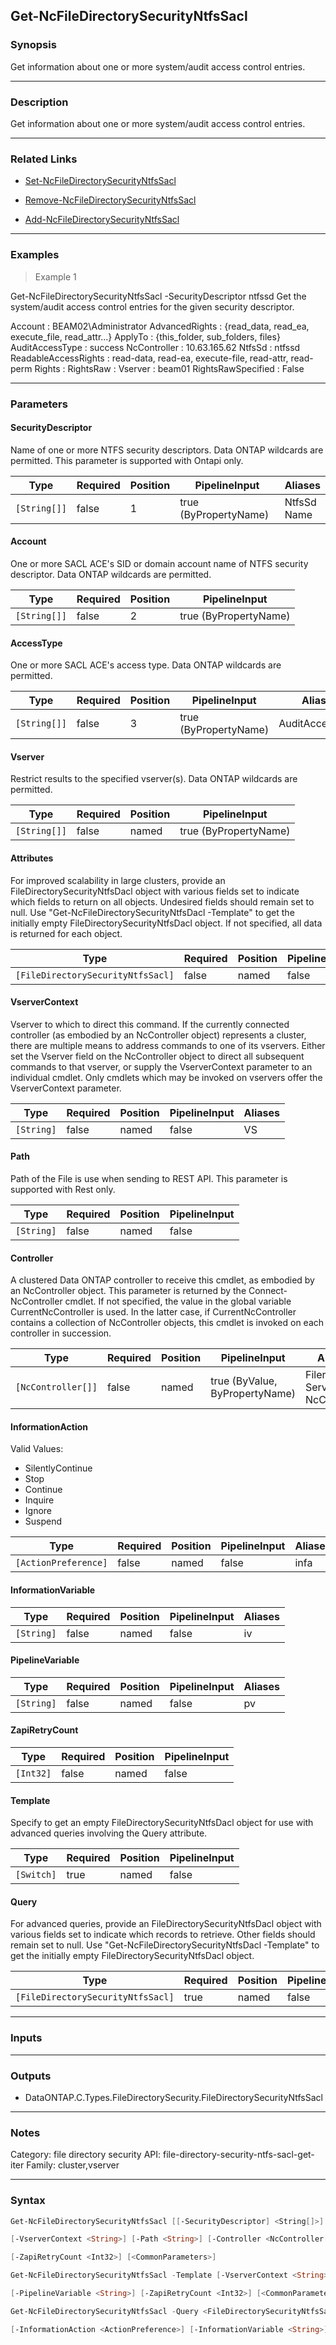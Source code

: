 Get-NcFileDirectorySecurityNtfsSacl
-----------------------------------

### Synopsis
Get information about one or more system/audit access control entries.

---

### Description

Get information about one or more system/audit access control entries.

---

### Related Links
* [Set-NcFileDirectorySecurityNtfsSacl](Set-NcFileDirectorySecurityNtfsSacl)

* [Remove-NcFileDirectorySecurityNtfsSacl](Remove-NcFileDirectorySecurityNtfsSacl)

* [Add-NcFileDirectorySecurityNtfsSacl](Add-NcFileDirectorySecurityNtfsSacl)

---

### Examples
> Example 1

Get-NcFileDirectorySecurityNtfsSacl -SecurityDescriptor ntfssd
Get the system/audit access control entries for the given security descriptor.

Account              : BEAM02\Administrator
AdvancedRights       : {read_data, read_ea, execute_file, read_attr...}
ApplyTo              : {this_folder, sub_folders, files}
AuditAccessType      : success
NcController         : 10.63.165.62
NtfsSd               : ntfssd
ReadableAccessRights : read-data, read-ea, execute-file, read-attr, read-perm
Rights               :
RightsRaw            :
Vserver              : beam01
RightsRawSpecified   : False

---

### Parameters
#### **SecurityDescriptor**
Name of one or more NTFS security descriptors.  Data ONTAP wildcards are permitted. This parameter is supported with Ontapi only.

|Type        |Required|Position|PipelineInput        |Aliases        |
|------------|--------|--------|---------------------|---------------|
|`[String[]]`|false   |1       |true (ByPropertyName)|NtfsSd<br/>Name|

#### **Account**
One or more SACL ACE's SID or domain account name of NTFS security descriptor.  Data ONTAP wildcards are permitted.

|Type        |Required|Position|PipelineInput        |
|------------|--------|--------|---------------------|
|`[String[]]`|false   |2       |true (ByPropertyName)|

#### **AccessType**
One or more SACL ACE's access type.  Data ONTAP wildcards are permitted.

|Type        |Required|Position|PipelineInput        |Aliases        |
|------------|--------|--------|---------------------|---------------|
|`[String[]]`|false   |3       |true (ByPropertyName)|AuditAccessType|

#### **Vserver**
Restrict results to the specified vserver(s).  Data ONTAP wildcards are permitted.

|Type        |Required|Position|PipelineInput        |
|------------|--------|--------|---------------------|
|`[String[]]`|false   |named   |true (ByPropertyName)|

#### **Attributes**
For improved scalability in large clusters, provide an FileDirectorySecurityNtfsDacl object with various fields set to indicate which fields to return on all objects.  Undesired fields should remain set to null.  Use "Get-NcFileDirectorySecurityNtfsDacl -Template" to get the initially empty FileDirectorySecurityNtfsDacl object.  If not specified, all data is returned for each object.

|Type                             |Required|Position|PipelineInput|
|---------------------------------|--------|--------|-------------|
|`[FileDirectorySecurityNtfsSacl]`|false   |named   |false        |

#### **VserverContext**
Vserver to which to direct this command.  If the currently connected controller (as embodied by an NcController object) represents a cluster, there are multiple means to address commands to one of its vservers.  Either set the Vserver field on the NcController object to direct all subsequent commands to that vserver, or supply the VserverContext parameter to an individual cmdlet.  Only cmdlets which may be invoked on vservers offer the VserverContext parameter.

|Type      |Required|Position|PipelineInput|Aliases|
|----------|--------|--------|-------------|-------|
|`[String]`|false   |named   |false        |VS     |

#### **Path**
Path of the File is use when sending to REST API. This parameter is supported with Rest only.

|Type      |Required|Position|PipelineInput|
|----------|--------|--------|-------------|
|`[String]`|false   |named   |false        |

#### **Controller**
A clustered Data ONTAP controller to receive this cmdlet, as embodied by an NcController object.  This parameter is returned by the Connect-NcController cmdlet.  If not specified, the value in the global variable CurrentNcController is used.  In the latter case, if CurrentNcController contains a collection of NcController objects, this cmdlet is invoked on each controller in succession.

|Type              |Required|Position|PipelineInput                 |Aliases                          |
|------------------|--------|--------|------------------------------|---------------------------------|
|`[NcController[]]`|false   |named   |true (ByValue, ByPropertyName)|Filer<br/>Server<br/>NcController|

#### **InformationAction**

Valid Values:

* SilentlyContinue
* Stop
* Continue
* Inquire
* Ignore
* Suspend

|Type                |Required|Position|PipelineInput|Aliases|
|--------------------|--------|--------|-------------|-------|
|`[ActionPreference]`|false   |named   |false        |infa   |

#### **InformationVariable**

|Type      |Required|Position|PipelineInput|Aliases|
|----------|--------|--------|-------------|-------|
|`[String]`|false   |named   |false        |iv     |

#### **PipelineVariable**

|Type      |Required|Position|PipelineInput|Aliases|
|----------|--------|--------|-------------|-------|
|`[String]`|false   |named   |false        |pv     |

#### **ZapiRetryCount**

|Type     |Required|Position|PipelineInput|
|---------|--------|--------|-------------|
|`[Int32]`|false   |named   |false        |

#### **Template**
Specify to get an empty FileDirectorySecurityNtfsDacl object for use with advanced queries involving the Query attribute.

|Type      |Required|Position|PipelineInput|
|----------|--------|--------|-------------|
|`[Switch]`|true    |named   |false        |

#### **Query**
For advanced queries, provide an FileDirectorySecurityNtfsDacl object with various fields set to indicate which records to retrieve.  Other fields should remain set to null.  Use "Get-NcFileDirectorySecurityNtfsDacl -Template" to get the initially empty FileDirectorySecurityNtfsDacl object.

|Type                             |Required|Position|PipelineInput|
|---------------------------------|--------|--------|-------------|
|`[FileDirectorySecurityNtfsSacl]`|true    |named   |false        |

---

### Inputs

---

### Outputs
* DataONTAP.C.Types.FileDirectorySecurity.FileDirectorySecurityNtfsSacl

---

### Notes
Category: file directory security
API: file-directory-security-ntfs-sacl-get-iter
Family: cluster,vserver

---

### Syntax
```PowerShell
Get-NcFileDirectorySecurityNtfsSacl [[-SecurityDescriptor] <String[]>] [[-Account] <String[]>] [[-AccessType] <String[]>] [-Vserver <String[]>] [-Attributes <FileDirectorySecurityNtfsSacl>] 
```
```PowerShell
[-VserverContext <String>] [-Path <String>] [-Controller <NcController[]>] [-InformationAction <ActionPreference>] [-InformationVariable <String>] [-PipelineVariable <String>] 
```
```PowerShell
[-ZapiRetryCount <Int32>] [<CommonParameters>]
```
```PowerShell
Get-NcFileDirectorySecurityNtfsSacl -Template [-VserverContext <String>] [-Controller <NcController[]>] [-InformationAction <ActionPreference>] [-InformationVariable <String>] 
```
```PowerShell
[-PipelineVariable <String>] [-ZapiRetryCount <Int32>] [<CommonParameters>]
```
```PowerShell
Get-NcFileDirectorySecurityNtfsSacl -Query <FileDirectorySecurityNtfsSacl> [-Attributes <FileDirectorySecurityNtfsSacl>] [-VserverContext <String>] [-Controller <NcController[]>] 
```
```PowerShell
[-InformationAction <ActionPreference>] [-InformationVariable <String>] [-PipelineVariable <String>] [-ZapiRetryCount <Int32>] [<CommonParameters>]
```
